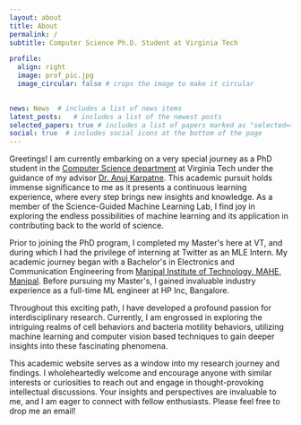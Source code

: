 ```yaml
---
layout: about
title: About
permalink: /
subtitle: Computer Science Ph.D. Student at Virginia Tech

profile:
  align: right
  image: prof_pic.jpg
  image_circular: false # crops the image to make it circular
 

news: News  # includes a list of news items
latest_posts:   # includes a list of the newest posts
selected_papers: true # includes a list of papers marked as "selected={true}"
social: true  # includes social icons at the bottom of the page
---
```


Greetings! I am currently embarking on a very special journey as a PhD student in the [Computer Science department](https://cs.vt.edu/) at Virginia Tech under the guidance of my advisor [Dr. Anuj Karpatne](https://people.cs.vt.edu/karpatne/). This academic pursuit holds immense significance to me as it presents a continuous learning experience, where every step brings new insights and knowledge. As a member of the Science-Guided Machine Learning Lab, I find joy in exploring the endless possibilities of machine learning and its application in contributing back to the world of science.

Prior to joining the PhD program, I completed my Master's here at VT, and during which I had the privilege of interning at Twitter as an MLE Intern. My academic journey began with a Bachelor's in Electronics and Communication Engineering from [Manipal Institute of Technology, MAHE, Manipal](https://manipal.edu/mit.html). Before pursuing my Master's, I gained invaluable industry experience as a full-time ML engineer at HP Inc, Bangalore.

Throughout this exciting path, I have developed a profound passion for interdisciplinary research. Currently, I am engrossed in exploring the intriguing realms of cell behaviors and bacteria motility behaviors, utilizing machine learning and computer vision based techniques to gain deeper insights into these fascinating phenomena.

This academic website serves as a window into my research journey and findings. I wholeheartedly welcome and encourage anyone with similar interests or curiosities to reach out and engage in thought-provoking intellectual discussions. Your insights and perspectives are invaluable to me, and I am eager to connect with fellow enthusiasts. Please feel free to drop me an email!
